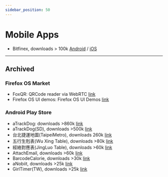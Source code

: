 ```yaml
---
sidebar_position: 50
---
```


# Mobile Apps

- Bitfinex, downloads > 100k [Android](https://play.google.com/store/apps/details?id=com.bitfinex.mobileapp) / [iOS](https://itunes.apple.com/us/app/bitfinex/id1436383182?ls=1&mt=8)

----

## Archived

### Firefox OS Market

- FoxQR: QRCode reader via WebRTC [link](https://marketplace.firefox.com/app/qrcode-1/)
- Firefox OS UI demos: Firefox OS UI Demos [link](https://marketplace.firefox.com/app/ui-demos)

### Android Play Store

- aTrackDog: downloads >860k [link](https://play.google.com/store/apps/details?id=com.a0soft.gphone.aTrackDog)
- aTrackDog(SD), downloads >500k [link](https://play.google.com/store/apps/details?id=com.a0soft.gphone.aWatchDog)
- 台北捷運地圖(TaipeiMetro), downloads 260k [link](https://play.google.com/store/apps/details?id=com.gasolin.android.metro.taipei)
- 五行生剋表(Wu Xing Table), downloads >80k [link](https://play.google.com/store/apps/details?id=com.gasolin.android.wuxing)
- 經絡對應表(JingLuo Table), downloads >60k [link](https://play.google.com/store/apps/details?id=com.gasolin.android.jingluo)
- AttachEmail, downloads >60k [link](https://play.google.com/store/apps/details?id=com.gasolin.android.attachemail)
- BarcodeCalorie, downloads >30k [link](https://play.google.com/store/apps/details?id=com.gasolin.android.barcodecalorie)
- aNobiit, downloads >25k [link](https://play.google.com/store/apps/details?id=com.gasolin.android.anobiit)
- GirlTimer(TW), downloads >25k [link](https://play.google.com/store/apps/details?id=com.gasolin.android.TwGirlTimer)
